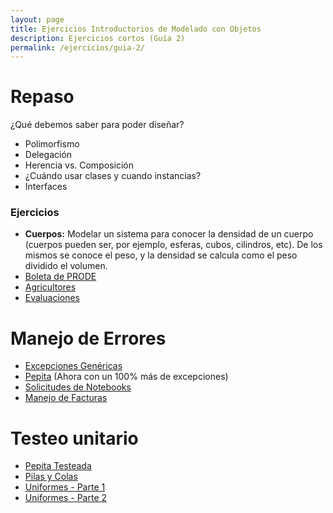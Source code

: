 ```yaml
---
layout: page
title: Ejercicios Introductorios de Modelado con Objetos
description: Ejercicios cortos (Guía 2)
permalink: /ejercicios/guia-2/
---
```

# Repaso
¿Qué debemos saber para poder diseñar?
- Polimorfismo
- Delegación
- Herencia vs. Composición
- ¿Cuándo usar clases y cuando instancias?
- Interfaces

### Ejercicios
- **Cuerpos:** Modelar un sistema para conocer la densidad de un cuerpo (cuerpos pueden ser, por ejemplo, esferas, cubos, cilindros, etc). De los mismos se conoce el peso, y la densidad se calcula como el peso dividido el volumen.
- [Boleta de PRODE](https://sites.google.com/site/utndesign/material/guia-de-ejercicios/guia-ejercicios-introductorios-objetos/boleta-prode)
- [Agricultores](https://docs.google.com/viewer?a=v&pid=sites&srcid=ZGVmYXVsdGRvbWFpbnx1dG5kZXNpZ258Z3g6NjU3NGYyMGQ5NjQxNjI2OQ)
- [Evaluaciones](https://sites.google.com/site/utndesign/material/guia-de-ejercicios/guia-ejercicios-introductorios-objetos/evaluaciones-y-busquedas)

# Manejo de Errores
- [Excepciones Genéricas](https://sites.google.com/site/utndesign/material/guia-de-ejercicios/guia-ejercicios-introductorios-objetos/excepciones-genricas)
- [Pepita](https://sites.google.com/site/utndesign/material/guia-de-ejercicios/guia-ejercicios-introductorios-objetos/pepita) (Ahora con un 100% más de excepciones)
- [Solicitudes de Notebooks](https://sites.google.com/site/utndesign/material/guia-de-ejercicios/guia-ejercicios-introductorios-objetos/solicitudes-de-notebooks)
- [Manejo de Facturas](https://docs.google.com/viewer?a=v&pid=sites&srcid=ZGVmYXVsdGRvbWFpbnx1dG5kZXNpZ258Z3g6ZTNlZWZlMzFmYzI5NTMw)

# Testeo unitario
- [Pepita Testeada](https://sites.google.com/site/utndesign/material/guia-de-ejercicios/guia-ejercicios-introductorios-objetos/pepita-testeada)
- [Pilas y Colas](https://sites.google.com/site/utndesign/material/guia-de-ejercicios/guia-ejercicios-introductorios-objetos/pilas-y-colas)
- [Uniformes - Parte 1](https://sites.google.com/site/utndesign/material/guia-de-ejercicios/guia-ejercicios-introductorios-objetos/uniformes-parte-1)
- [Uniformes - Parte 2](https://sites.google.com/site/utndesign/material/guia-de-ejercicios/guia-ejercicios-introductorios-objetos/uniformes-parte-2)